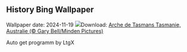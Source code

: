## History Bing Wallpaper
Wallpaper date: 2024-11-19
![](https://www.bing.com/th?id=OHR.TasmansArch_FR-FR3887612340_UHD.jpg&w=1000)Download: [Arche de Tasmans Tasmanie, Australie (© Gary Bell/Minden Pictures)](https://www.bing.com/th?id=OHR.TasmansArch_FR-FR3887612340_UHD.jpg)

Auto get programm by LtgX
